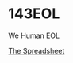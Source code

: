 # 143EOL
We Human EOL <p>
[The Spreadsheet](https://docs.google.com/spreadsheets/d/1F6Gtv80N8F3AbdYLjTHT7Yzj7AWXmqFnpNnyrVzBhhg/edit?gid=0#gid=0)
